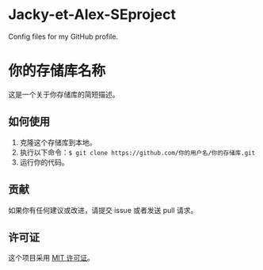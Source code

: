 # Jacky-et-Alex-SEproject
Config files for my GitHub profile.
# 你的存储库名称

这是一个关于你存储库的简短描述。

## 如何使用

1. 克隆这个存储库到本地。
2. 执行以下命令：`$ git clone https://github.com/你的用户名/你的存储库.git`
3. 运行你的代码。

## 贡献

如果你有任何建议或改进，请提交 issue 或者发送 pull 请求。

## 许可证

这个项目采用 [MIT 许可证](LICENSE)。
